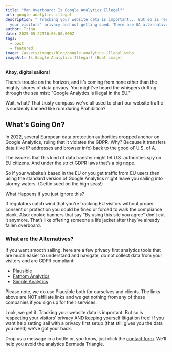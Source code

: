 ```yaml
---
title: "Man Overboard: Is Google Analytics Illegal?"
url: google-analytics-illegal
description: " Tracking your website data is important... But so is respecting
  your visitors' privacy and not getting sued. There are GA alternatives."
author: Trina
date: 2025-05-22T16:03:00.000Z
tags:
  - post
  - featured
image: /assets/images/blog/google-analytics-illegal.webp
imageAlt: Is Google Analytics Illegal? (Boat image)
---
```

**Ahoy, digital sailors!**

There’s trouble on the horizon, and it’s coming from none other than the mighty shores of data privacy. You might’ve heard the whispers drifting through the sea mist: "Google Analytics is illegal in the EU."

Wait, what? That trusty compass we've all used to chart our website traffic is suddenly banned like rum during Prohibition?

## What's Going On?

In 2022, several European data protection authorities dropped anchor on Google Analytics, ruling that it violates the GDPR. Why? Because it transfers data (like IP addresses and browser info) back to the good ol’ U.S. of A.

The issue is that this kind of data transfer might let U.S. authorities spy on EU citizens. And under the strict GDPR laws that’s a big nope.

So if your website’s based in the EU or you get traffic from EU users then using the standard version of Google Analytics might leave you sailing into stormy waters. (Gettin sued on the high seas!)

What Happens if you just ignore this?

If regulators catch wind that you're tracking EU visitors without proper consent or protection you could be fined or forced to walk the compliance plank. Also: cookie banners that say “By using this site you agree” don’t cut it anymore. That’s like offering someone a life jacket after they’ve already fallen overboard.

### What are the Alternatives?

If you want smooth sailing, here are a few privacy first analytics tools that are much easier to understand and navigate, do not collect data from your visitors and are GDPR compliant:

* [Plausible](https://plausible.io/)
* [Fathom Analytics](https://usefathom.com/)
* [Simple Analytics
  ](https://www.simpleanalytics.com/)

Please note, we do use Plausible both for ourselves and clients. The links above are NOT affiliate links and we get nothing from any of these companies if you sign up for their services.

Look, we get it. Tracking your website data is important. But so is respecting your visitors' privacy AND keeping yourself litigation free! If you want help setting sail with a privacy first setup (that still gives you the data you need) we’ve got your back.

Drop us a message in a bottle or, you know, just click the [contact form](https://saltsongwebdesign.com/contact/). We’ll help you avoid the analytics Bermuda Triangle.
